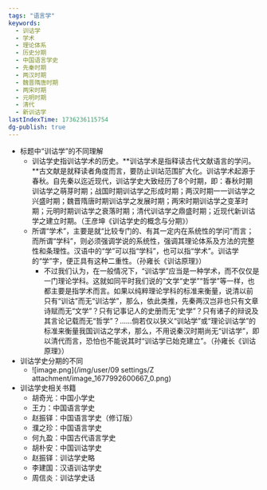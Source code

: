 ```yaml
---
tags: "语言学"
keywords:
  - 训诂学
  - 学术
  - 理论体系
  - 历史分期
  - 中国语言学史
  - 先秦时期
  - 两汉时期
  - 魏晋隋唐时期
  - 两宋时期
  - 元明时期
  - 清代
  - 新训诂学
lastIndexTime: 1736236115754
dg-publish: true
---
```

- 标题中“训诂学”的不同理解
	- 训诂学史指训诂学术的历史。**训诂学术是指释读古代文献语言的学问。**古文献是就释读者角度而言，要防止训站范围扩大化。训诂学术起源于春秋。自先秦以迄近现代，训诂学史大致经历了8个时期，即：春秋时期训诂学之萌芽时期；战国时期训诂学之形成时期；两汉时期一一训诂学之兴盛时期；魏晋隋唐时期训诂学之发展时期；两宋时期训诂学之变革时期；元明时期训诂学之衰落时期；清代训诂学之鼎盛时期；近现代新训诂学之建立时期。（王彦坤《训诂学史的概念与分期》）
	- 所谓“学术”，主要是就“比较专门的、有其一定内在系统性的学问”而言；而所谓“学科”，则必须强调学说的系统性，强调其理论体系及方法的完整性和条理性。汉语中的“学”可以指“学科”，也可以指“学术”。训诂学的“学”字，便正具有这种二重性。（孙雍长《训诂原理》）
		- 不过我们认为，在一般情况下，“训诂学”应当是一种学术，而不仅仅是一门理论学科。这就如同平时我们说的“文学“史学”“哲学”等一样，也都主要是指学术而言。如果以纯粹理论学科的标准来衡量，说清以前只有“训诂”而无“训沽学”，那么，依此类推，先秦两汉岂非也只有文章诗赋而无“文学”？只有记事记人的史册而无“史学”？只有诸子的辩说及其言论记载而无“哲学”？……倘若仅以狭义“训站学”或“理论训诂学”的标准来衡量我国训诂之学术，那么，不用说秦汉时期尚无“训诂学”，即以清代而言，恐怕也不能说其时“训诂学已始克建立”。（孙雍长《训诂原理》）
- 训诂学史分期的不同
	- ![image.png](/img/user/09 settings/Z attachment/image_1677992600667_0.png)
- 训诂学史相关书籍
	- 胡奇光：中国小学史
	- 王力：中国语言学史
	- 赵振铎：中国语言学史（修订版）
	- 濮之珍：中国语言学史
	- 何九盈：中国古代语言学史
	- 胡朴安：中国训诂学史
	- 赵振铎：训诂学史略
	- 李建国：汉语训诂学史
	- 周信炎：训诂学史话